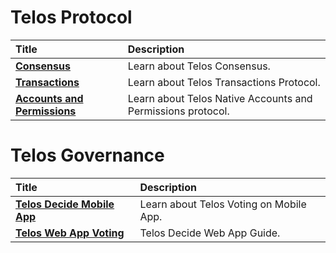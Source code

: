 # Telos Protocol 

| Title | Description |
| :--- | :--- |
| [**Consensus**](protocol_guide/Consensus) | Learn about Telos Consensus. |
| [**Transactions**](protocol_guide/Transactions) | Learn about Telos Transactions Protocol. |
| [**Accounts and Permissions**](protocol_guide/Consensus) | Learn about Telos Native Accounts and Permissions protocol. |

# Telos Governance 

| Title | Description |
| :--- | :--- |
| [**Telos Decide Mobile App**](voting_guide/telos_mobile_app.md) | Learn about Telos Voting on Mobile App. |
| [**Telos Web App Voting**](protocol_guide/Transactions) | Telos Decide Web App Guide. |